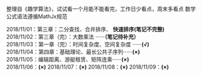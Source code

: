 整理自《趣学算法》，试试看一个月能不能看完，工作日少看点，周末多看点
数学公式语法遵循MathJx规范

2018/11/01：第三章：二分查找、合并排序、 __快速排序(笔记不完整)__  
2018/11/02：第三章（完）：大数乘法 ······__（笔记待补充）__  
2018/11/03：第一章（完）：时间复杂度、空间复杂度 ······__(√)__  
2018/11/04：第四章：基础理论、最长公共子序列······__(×)__  
2018/11/05：编辑距离、游艇租赁、矩阵连乘······__(×)__  
2018/11/06：__(×)__ 
2018/11/07：__(×)__ 
2018/11/08：__(×)__ 
2018/11/09：__(×)__ 